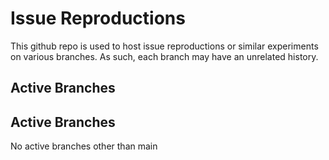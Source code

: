 # Issue Reproductions

This github repo is used to host issue reproductions or similar experiments on various branches. As such, each branch may have an unrelated history.

## Active Branches
## Active Branches

No active branches other than main

